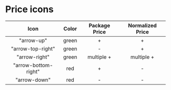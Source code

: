 # Price icons

|         Icon         | Color | Package Price | Normalized Price |
| :------------------: | :---: | :-----------: | :--------------: |
|      "arrow-up"      | green |       +       |        +         |
|  "arrow-top-right"   | green |       -       |        +         |
|    "arrow-right"     | green |  multiple +   |    multiple +    |
| "arrow-bottom-right" |  red  |       +       |        -         |
|     "arrow-down"     |  red  |       -       |        -         |
